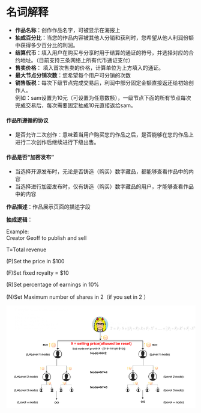 # 名词解释



* **作品名称**：创作作品名字，可被显示在海报上
* **抽成百分比**：当您的作品内容被其他人分销和获利时，您希望从他人利润份额中获得多少百分比的利润。
* **结算代币**：填入用户在购买与分享时用于结算的通证的符号，并选择对应的合约地址。（目前支持三条网络上所有代币通证支付）
* **售卖价格**： 填入首次售卖的价格，计算单位为上方填入的通证。
* **最大节点分销次数**：您希望每个用户可分销的次数
* **销售版税**：每次下级节点完成交易后，利润中部分固定金额直接返还给初始创作人。\
  例如：sam设置为10元（可设置为任意数额），一级节点下面的所有节点每次完成交易后，每次需要固定抽成10元直接返给sam。



#### **作品所遵循的协议**

* 是否允许二次创作：意味着当用户购买您的作品之后，是否能够在您的作品上进行二次创作后继续进行下级出售。

#### 作品是否“加密发布”

* 当选择开源发布时，无论是否铸造（购买）数字藏品，都能够查看作品中的内容
* 当选择进行加密发布时，仅有铸造（购买）数字藏品的用户，才能够查看作品中的内容

**作品描述**：作品展示页面的描述字段



**抽成逻辑**：

Example:\
Creator Geoff to publish and sell&#x20;

T=Total revenue&#x20;

(P)Set the price in $100&#x20;

(F)Set fixed royalty = $10&#x20;

(R)Set percentage of earnings in 10%&#x20;

(N)Set Maximum number of shares in 2（if you set in 2 ）

![](<../.gitbook/assets/image (11).png>)

